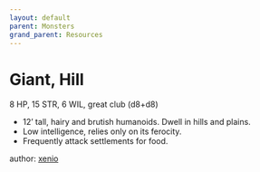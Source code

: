 ```yaml
---
layout: default
parent: Monsters
grand_parent: Resources
---
```


# Giant, Hill
8 HP, 15 STR, 6 WIL, great club (d8+d8)  
- 12’ tall, hairy and brutish humanoids. Dwell in hills and plains.  
- Low intelligence, relies only on its ferocity.  
- Frequently attack settlements for food.  

author: [xenio](https://xenioinabottle.blogspot.com)
